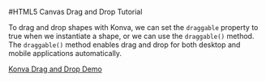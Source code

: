 
#HTML5 Canvas Drag and Drop Tutorial

To drag and drop shapes with Konva, we can set the `draggable` property
to true when we instantiate a shape, or we can use the `draggable()` method.
The `draggable()` method enables drag and drop for both desktop and mobile
applications automatically.

<a class="jsbin-embed" href="http://jsbin.com/zaxuz/1/embed?js,output">Konva Drag and Drop Demo</a><script src="http://static.jsbin.com/js/embed.js"></script>